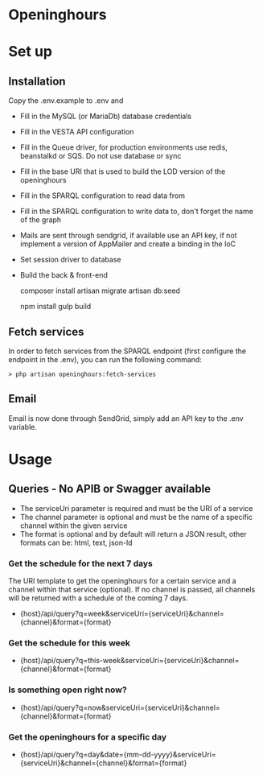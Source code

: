 # Openinghours

# Set up
## Installation
Copy the .env.example to .env and

- Fill in the MySQL (or MariaDb) database credentials
- Fill in the VESTA API configuration
- Fill in the Queue driver, for production environments use redis, beanstalkd or SQS. Do not use database or sync
- Fill in the base URI that is used to build the LOD version of the openinghours
- Fill in the SPARQL configuration to read data from
- Fill in the SPARQL configuration to write data to, don't forget the name of the graph
- Mails are sent through sendgrid, if available use an API key, if not implement a version of AppMailer and create a binding in the IoC
- Set session driver to database
- Build the back & front-end

    composer install
    artisan migrate
    artisan db:seed

    npm install
    gulp build

## Fetch services

In order to fetch services from the SPARQL endpoint (first configure the endpoint in the .env), you can run the following command:

    > php artisan openinghours:fetch-services

## Email

Email is now done through SendGrid, simply add an API key to the .env variable.

# Usage

## Queries - No APIB or Swagger available

- The serviceUri parameter is required and must be the URI of a service
- The channel parameter is optional and must be the name of a specific channel within the given service
- The format is optional and by default will return a JSON result, other formats can be: html, text, json-ld

### Get the schedule for the next 7 days

The URI template to get the openinghours for a certain service and a channel within that service (optional).
If no channel is passed, all channels will be returned with a schedule of the coming 7 days.

- {host}/api/query?q=week&serviceUri={serviceUri}&channel={channel}&format={format}

### Get the schedule for this week

- {host}/api/query?q=this-week&serviceUri={serviceUri}&channel={channel}&format={format}

### Is something open right now?

- {host}/api/query?q=now&serviceUri={serviceUri}&channel={channel}&format={format}

### Get the openinghours for a specific day

- {host}/api/query?q=day&date={mm-dd-yyyy}&serviceUri={serviceUri}&channel={channel}&format={format}